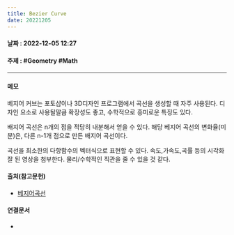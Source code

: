 ```yaml
---
title: Bezier Curve
date: 20221205
---
```

#### 날짜 : 2022-12-05 12:27
#### 주제 : #Geometry #Math 
----
#### 메모
베지어 커브는 포토샵이나 3D디자인 프로그램에서 곡선을 생성할 때 자주 사용된다. 
디자인 요소로 사용될말큼 확장성도 좋고, 수학적으로 흥미로운 특징도 있다.

배지어 곡선은 n개의 점을 적당히 내분해서 얻을 수 있다.
해당 베지어 곡선의 변화율(미분)은, 다른 n-1개 점으로 만든 배지어 곡선이다.

곡선을 최소한의 다항함수의 벡터식으로 표현할 수 있다.
속도,가속도,곡률 등의 시각화 잘 된 영상을 첨부한다.
물리/수학적인 직관을 줄 수 있을 것 같다.

#### 출처(참고문헌)
- [베지어곡선](https://youtu.be/aVwxzDHniEw)

#### 연결문서
- 
